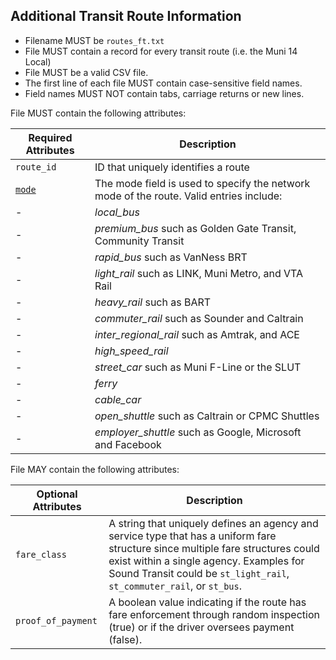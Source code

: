 ## Additional Transit Route Information

 *  Filename MUST be `routes_ft.txt`
 *  File MUST contain a record for every transit route (i.e. the Muni 14 Local) 
 *  File MUST be a valid CSV file.
 *  The first line of each file MUST contain case-sensitive field names.
 *  Field names MUST NOT contain tabs, carriage returns or new lines.

File MUST contain the following attributes:

Required Attributes	| Description										
----------			| -------------		
`route_id`			| ID that uniquely identifies a route
[`mode`](../variables.md#mode)			| The mode field is used to specify the network mode of the route. Valid entries include:
- 					|    *local_bus*
- 					|    *premium_bus* such as Golden Gate Transit, Community Transit
- 					|    *rapid_bus* such as VanNess BRT
- 					|    *light_rail* such as LINK, Muni Metro, and VTA Rail
- 					|    *heavy_rail* such as BART
- 					|    *commuter_rail* such as Sounder and Caltrain
- 					|    *inter_regional_rail* such as Amtrak, and ACE
- 					|    *high_speed_rail*
- 					|    *street_car* such as Muni F-Line or the SLUT
- 					|    *ferry*
- 					|    *cable_car*
- 					|    *open_shuttle* such as Caltrain or CPMC Shuttles
- 					|    *employer_shuttle* such as Google, Microsoft and Facebook

File MAY contain the following attributes:

Optional Attributes	| Description										
----------			| -------------		
`fare_class`		| A string that uniquely defines an agency and service type that has a uniform fare structure since multiple fare structures could exist within a single agency. Examples for Sound Transit could be `st_light_rail`, `st_commuter_rail`, or `st_bus`.
`proof_of_payment`	| A boolean value indicating if the route has fare enforcement through random inspection (true) or if the driver oversees payment (false). 
